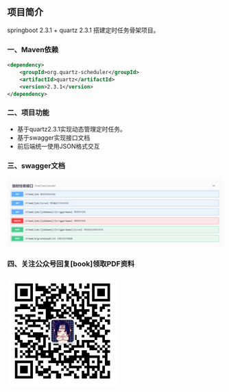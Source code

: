 ## 项目简介
springboot 2.3.1 + quartz 2.3.1 搭建定时任务骨架项目。

### 一、Maven依赖
```xml
<dependency>
    <groupId>org.quartz-scheduler</groupId>
    <artifactId>quartz</artifactId>
    <version>2.3.1</version>
</dependency>
```
### 二、项目功能
- 基于quartz2.3.1实现动态管理定时任务。
- 基于swagger实现接口文档
- 前后端统一使用JSON格式交互

### 三、swagger文档
![swagger文档](./src/main/resources/img/timedTask.png)

### 四、关注公众号回复[book]领取PDF资料
![swagger文档](./src/main/resources/img/frost2.jpg)

